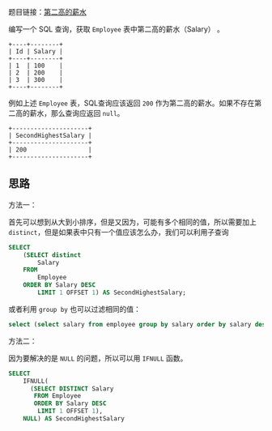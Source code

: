 题目链接：[第二高的薪水](https://leetcode-cn.com/problems/second-highest-salary/)

编写一个 SQL 查询，获取 `Employee` 表中第二高的薪水（Salary） 。

```
+----+--------+
| Id | Salary |
+----+--------+
| 1  | 100    |
| 2  | 200    |
| 3  | 300    |
+----+--------+
```

例如上述 `Employee` 表，SQL查询应该返回 `200` 作为第二高的薪水。如果不存在第二高的薪水，那么查询应返回 `null`。

```
+---------------------+
| SecondHighestSalary |
+---------------------+
| 200                 |
+---------------------+
```

## 思路

方法一：

首先可以想到从大到小排序，但是又因为，可能有多个相同的值，所以需要加上 `distinct`，但是如果表中只有一个值应该怎么办，我们可以利用子查询

```sql
SELECT
    (SELECT distinct
        Salary
    FROM
        Employee
    ORDER BY Salary DESC
        LIMIT 1 OFFSET 1) AS SecondHighestSalary;
```

或者利用 `group by` 也可以过滤相同的值：

```sql
select (select salary from employee group by salary order by salary desc  limit 1 offset 1) as SecondHighestSalary;
```



方法二：

因为要解决的是 `NULL` 的问题，所以可以用 `IFNULL` 函数。

```sql
SELECT
    IFNULL(
      (SELECT DISTINCT Salary
       FROM Employee
       ORDER BY Salary DESC
        LIMIT 1 OFFSET 1),
    NULL) AS SecondHighestSalary
```

